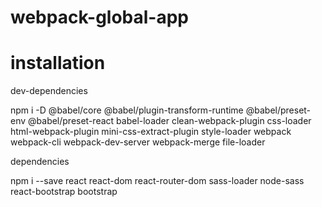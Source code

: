 # webpack-global-app

# installation

dev-dependencies

npm i -D @babel/core @babel/plugin-transform-runtime @babel/preset-env @babel/preset-react babel-loader clean-webpack-plugin css-loader html-webpack-plugin mini-css-extract-plugin style-loader webpack webpack-cli webpack-dev-server webpack-merge file-loader

dependencies

npm i --save react react-dom react-router-dom sass-loader node-sass react-bootstrap bootstrap